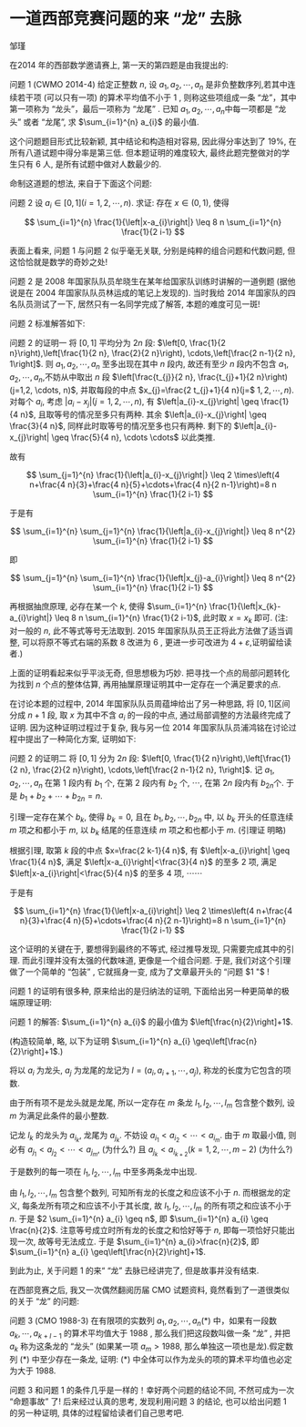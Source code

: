 # 一道西部竞赛问题的来 “龙” 去脉 

邹瑾

在2014 年的西部数学邀请赛上, 第一天的第四题是由我提出的:

问题 1 (CWMO 2014-4) 给定正整数 $n$, 设 $a_{1}, a_{2}, \cdots, a_{n}$ 是非负整数序列,若其中连续若干项 (可以只有一项) 的算术平均值不小于 1 , 则称这些项组成一条 “龙”，其中第一项称为 “龙头”，最后一项称为 “龙尾” . 已知 $a_{1}, a_{2}, \cdots, a_{n}$中每一项都是 “龙头” 或者 “龙尾”, 求 $\sum_{i=1}^{n} a_{i}$ 的最小值.

这个问题题目形式比较新颖, 其中结论和构造相对容易, 因此得分率达到了 $19 \%$, 在所有八道试题中得分率是第三低. 但本题证明的难度较大, 最终此题完整做对的学生只有 6 人, 是所有试题中做对人数最少的.

命制这道题的想法, 来自于下面这个问题:

问题 2 设 $a_{i} \in[0,1](i=1,2, \cdots, n)$. 求证: 存在 $x \in(0,1)$, 使得

$$
\sum_{i=1}^{n} \frac{1}{\left|x-a_{i}\right|} \leq 8 n \sum_{i=1}^{n} \frac{1}{2 i-1}
$$

表面上看来, 问题 1 与问题 2 似乎毫无关联, 分别是纯粹的组合问题和代数问题, 但这恰恰就是数学的奇妙之处!

问题 2 是 2008 年国家队队员牟晓生在某年给国家队训练时讲解的一道例题 (据他说是在 2004 年国家队队员林运成的笔记上发现的). 当时我给 2014 年国家队的四名队员测试了一下, 居然只有一名同学完成了解答, 本题的难度可见一斑!

问题 2 标准解答如下:

问题 2 的证明一 将 $[0,1]$ 平均分为 $2 n$ 段: $\left[0, \frac{1}{2 n}\right),\left[\frac{1}{2 n}, \frac{2}{2 n}\right), \cdots,\left[\frac{2 n-1}{2 n}, 1\right]$. 则 $a_{1}, a_{2}, \cdots, a_{n}$ 至多出现在其中 $n$ 段内, 故还有至少 $n$ 段内不包含 $a_{1}, a_{2}, \cdots, a_{n}$,不妨从中取出 $n$ 段 $\left[\frac{t_{j}}{2 n}, \frac{t_{j}+1}{2 n}\right)(j=1,2, \cdots, n)$, 并取每段的中点 $x_{j}=\frac{2 t_{j}+1}{4 n}(j=$ $1,2, \cdots, n)$.
对每个 $a_{i}$, 考虑 $\left|a_{i}-x_{j}\right|(j=1,2, \cdots, n)$, 有 $\left|a_{i}-x_{j}\right| \geq \frac{1}{4 n}$, 且取等号的情况至多只有两种. 其余 $\left|a_{i}-x_{j}\right| \geq \frac{3}{4 n}$, 同样此时取等号的情况至多也只有两种. 剩下的 $\left|a_{i}-x_{j}\right| \geq \frac{5}{4 n}, \cdots \cdots$ 以此类推.

故有

$$
\sum_{j=1}^{n} \frac{1}{\left|a_{i}-x_{j}\right|} \leq 2 \times\left(4 n+\frac{4 n}{3}+\frac{4 n}{5}+\cdots+\frac{4 n}{2 n-1}\right)=8 n \sum_{i=1}^{n} \frac{1}{2 i-1}
$$

于是有

$$
\sum_{i=1}^{n} \sum_{j=1}^{n} \frac{1}{\left|a_{i}-x_{j}\right|} \leq 8 n^{2} \sum_{i=1}^{n} \frac{1}{2 i-1}
$$

即

$$
\sum_{j=1}^{n} \sum_{i=1}^{n} \frac{1}{\left|x_{j}-a_{i}\right|} \leq 8 n^{2} \sum_{i=1}^{n} \frac{1}{2 i-1}
$$

再根据抽庶原理, 必存在某一个 $k$, 使得 $\sum_{i=1}^{n} \frac{1}{\left|x_{k}-a_{i}\right|} \leq 8 n \sum_{i=1}^{n} \frac{1}{2 i-1}$, 此时取 $x=x_{k}$ 即可. (注: 对一般的 $n$, 此不等式等号无法取到. 2015 年国家队队员王正将此方法做了适当调整, 可以将原不等式右端的系数 8 改进为 6 , 更进一步可改进为 $4+\varepsilon$,证明留给读者.)

上面的证明看起来似乎平淡无奇, 但思想极为巧妙. 把寻找一个点的局部问题转化为找到 $n$ 个点的整体估算, 再用抽屟原理证明其中一定存在一个满足要求的点.

在讨论本题的过程中, 2014 年国家队队员周蕴坤给出了另一种思路, 将 $[0,1]$区间分成 $n+1$ 段, 取 $x$ 为其中不含 $a_{i}$ 的一段的中点, 通过局部调整的方法最终完成了证明. 因为这种证明过程过于复杂, 我与另一位 2014 年国家队队员浦鸿铭在讨论过程中提出了一种简化方案, 证明如下:

问题 2 的证明二 将 $[0,1]$ 分为 $2 n$ 段: $\left[0, \frac{1}{2 n}\right),\left[\frac{1}{2 n}, \frac{2}{2 n}\right), \cdots,\left[\frac{2 n-1}{2 n}, 1\right]$. 记 $a_{1}, a_{2}, \cdots, a_{n}$ 在第 1 段内有 $b_{1}$ 个, 在第 2 段内有 $b_{2}$ 个, $\cdots$, 在第 $2 n$ 段内有 $b_{2 n}$个. 于是 $b_{1}+b_{2}+\cdots+b_{2 n}=n$.

引理一定存在某个 $b_{k}$, 使得 $b_{k}=0$, 且在 $b_{1}, b_{2}, \cdots, b_{2 n}$ 中, 以 $b_{k}$ 开头的任意连续 $m$ 项之和都小于 $m$, 以 $b_{k}$ 结尾的任意连续 $m$ 项之和也都小于 $m$. (引理证
明略)

根据引理, 取第 $k$ 段的中点 $x=\frac{2 k-1}{4 n}$, 有 $\left|x-a_{i}\right| \geq \frac{1}{4 n}$, 满足 $\left|x-a_{i}\right|<\frac{3}{4 n}$ 的至多 2 项, 满足 $\left|x-a_{i}\right|<\frac{5}{4 n}$ 的至多 4 项, $\cdots \cdots$

于是有

$$
\sum_{i=1}^{n} \frac{1}{\left|x-a_{i}\right|} \leq 2 \times\left(4 n+\frac{4 n}{3}+\frac{4 n}{5}+\cdots+\frac{4 n}{2 n-1}\right)=8 n \sum_{i=1}^{n} \frac{1}{2 i-1}
$$

这个证明的关键在于, 要想得到最终的不等式, 经过推导发现, 只需要完成其中的引理. 而此引理并没有太强的代数味道, 更像是一个组合问题. 于是, 我们对这个引理做了一个简单的 “包装” , 它就摇身一变, 成为了文章最开头的 “问题 $1 "$ !

问题 1 的证明有很多种, 原来给出的是归纳法的证明, 下面给出另一种更简单的极端原理证明:

问题 1 的解答: $\sum_{i=1}^{n} a_{i}$ 的最小值为 $\left[\frac{n}{2}\right]+1$.

(构造较简单, 略, 以下为证明 $\sum_{i=1}^{n} a_{i} \geq\left[\frac{n}{2}\right]+1$.)

将以 $a_{i}$ 为龙头, $a_{j}$ 为龙尾的龙记为 $l=\left(a_{i}, a_{i+1}, \cdots, a_{j}\right)$, 称龙的长度为它包含的项数.

由于所有项不是龙头就是龙尾, 所以一定存在 $m$ 条龙 $l_{1}, l_{2}, \cdots, l_{m}$ 包含整个数列, 设 $m$ 为满足此条件的最小整数.

记龙 $l_{k}$ 的龙头为 $a_{i_{k}}$, 龙尾为 $a_{j_{k}}$. 不妨设 $a_{i_{1}}<a_{i_{2}}<\cdots<a_{i_{m}}$. 由于 $m$ 取最小值, 则必有 $a_{j_{1}}<a_{j_{2}}<\cdots<a_{j_{m}}$, (为什么?) 且 $a_{j_{k}}<a_{i_{k+2}}(k=1,2, \cdots, m-2)$ (为什么?)

于是数列的每一项在 $l_{1}, l_{2}, \cdots, l_{m}$ 中至多两条龙中出现.

由 $l_{1}, l_{2}, \cdots, l_{m}$ 包含整个数列, 可知所有龙的长度之和应该不小于 $n$. 而根据龙的定义, 每条龙所有项之和应该不小于其长度, 故 $l_{1}, l_{2}, \cdots, l_{m}$ 的所有项之和应该不小于 $n$.
于是 $2 \sum_{i=1}^{n} a_{i} \geq n$, 即 $\sum_{i=1}^{n} a_{i} \geq \frac{n}{2}$. 注意等号成立时所有龙的长度之和恰好等于 $n$, 即每一项恰好只能出现一次, 故等号无法成立. 于是 $\sum_{i=1}^{n} a_{i}>\frac{n}{2}$, 即 $\sum_{i=1}^{n} a_{i} \geq\left[\frac{n}{2}\right]+1$.

到此为止, 关于问题 1 的来“ “龙” 去脉已经讲完了, 但是故事并没有结束.

在西部竞赛之后, 我又一次偶然翻阅历届 $\mathrm{CMO}$ 试题资料, 竟然看到了一道很类似的关于 “龙” 的问题:

问题 3 (CMO 1988-3) 在有限项的实数列 $a_{1}, a_{2}, \cdots, a_{n}(*)$ 中，如果有一段数 $a_{k}, \cdots, a_{k+l-1}$ 的算术平均值大于 1988 , 那么我们把这段数叫做一条 “龙” , 并把 $a_{k}$ 称为这条龙的 “龙头” (如果某一项 $a_{m}>1988$, 那么单独这一项也是龙).假定数列 $(*)$ 中至少存在一条龙, 证明: (*) 中全体可以作为龙头的项的算术平均值也必定为大于 1988.

问题 3 和问题 1 的条件几乎是一样的！幸好两个问题的结论不同, 不然可成为一次 “命题事故” 了! 后来经过认真的思考, 发现利用问题 3 的结论, 也可以给出问题 1 的另一种证明, 具体的过程留给读者们自己思考吧.

